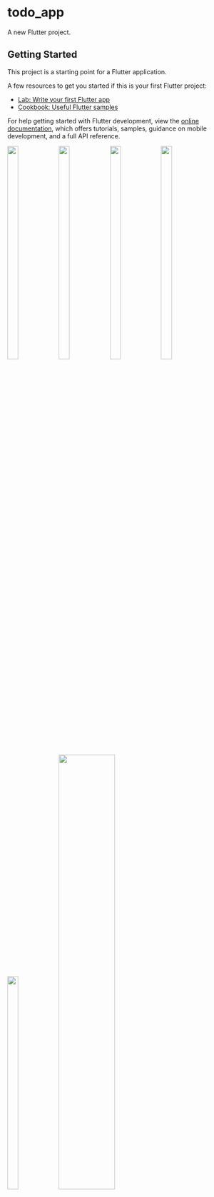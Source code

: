 # todo_app

A new Flutter project.

## Getting Started

This project is a starting point for a Flutter application.

A few resources to get you started if this is your first Flutter project:

- [Lab: Write your first Flutter app](https://docs.flutter.dev/get-started/codelab)
- [Cookbook: Useful Flutter samples](https://docs.flutter.dev/cookbook)

For help getting started with Flutter development, view the
[online documentation](https://docs.flutter.dev/), which offers tutorials,
samples, guidance on mobile development, and a full API reference.
<p float="center">


  <img src="https://user-images.githubusercontent.com/121655112/234757703-f28e8618-905e-43af-b9b0-15cbcd513c6d.png" width=22% height=35%>
  <img src="https://user-images.githubusercontent.com/121655112/234757719-fabf17d5-d660-4189-a73f-7ff25dce78a1.png" width=22% height=35%>
  <img src="https://user-images.githubusercontent.com/121655112/234757730-b21d072d-ff58-4697-ae26-075680696b0a.png" width=22% height=35%>
  <img src="https://user-images.githubusercontent.com/121655112/234757742-9d621d7e-20cf-4c11-a1f9-47e6db2450da.png" width=22% height=35%>
  <img src="https://user-images.githubusercontent.com/121655112/234757768-23eb2cdf-b9d7-4333-80ff-a1b5e6f3fa36.png" width=22% height=35%>
   <img src="https://user-images.githubusercontent.com/121655112/234757818-942d3880-4905-4ce8-abfd-da5b9ecfb85e.mp4" width=50% height=50%>


  </p>
